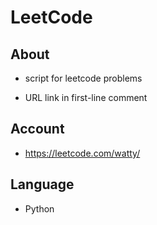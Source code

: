 # LeetCode

## About
- script for leetcode problems

- URL link in first-line comment

## Account
- https://leetcode.com/watty/

## Language
- Python
